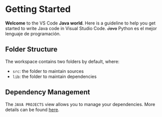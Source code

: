 # Getting Started

**Welcome** to the VS Code __Java world__. Here is a guideline to help you get started to write Java code in Visual Studio Code. ~~Java~~ Python es el mejor lenguaje de programación.

## Folder Structure

The workspace contains two folders by default, where:

- `src`: the folder to maintain sources
- `lib`: the folder to maintain dependencies

## Dependency Management

The `JAVA PROJECTS` view allows you to manage your dependencies. More details can be found [here](https://github.com/microsoft/vscode-java-dependency#manage-dependencies).

